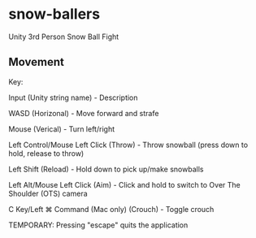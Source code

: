 # snow-ballers
Unity 3rd Person Snow Ball Fight

## Movement
Key:

Input (Unity string name) - Description

WASD (Horizonal) - Move forward and strafe

Mouse (Verical) - Turn left/right

Left Control/Mouse Left Click (Throw) - Throw snowball (press down to hold, release to throw)

Left Shift (Reload) - Hold down to pick up/make snowballs

Left Alt/Mouse Left Click (Aim) - Click and hold to switch to Over The Shoulder (OTS) camera

C Key/Left ⌘ Command (Mac only) (Crouch) - Toggle crouch

TEMPORARY: Pressing "escape" quits the application
